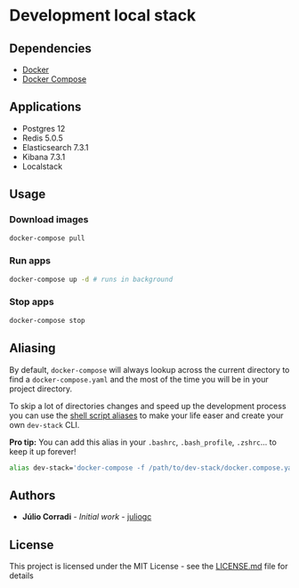 # Development local stack

## Dependencies

* [Docker](https://docs.docker.com/install/)
* [Docker Compose](https://docs.docker.com/v17.09/compose/install/)

## Applications

* Postgres 12
* Redis 5.0.5
* Elasticsearch 7.3.1
* Kibana 7.3.1
* Localstack

## Usage

### Download images

```bash
docker-compose pull
```

### Run apps

```bash
docker-compose up -d # runs in background
```

### Stop apps

```bash
docker-compose stop
```

## Aliasing

By default, `docker-compose` will always lookup across the current directory to find a `docker-compose.yaml` and the most of the time you will be in your project directory.

To skip a lot of directories changes and speed up the development process you can use the [shell script aliases](https://www.gnu.org/software/bash/manual/html_node/Aliases.html) to make your life easer and create your own `dev-stack` CLI.

**Pro tip:** You can add this alias in your `.bashrc`, `.bash_profile`, `.zshrc`... to keep it up forever!

```bash
alias dev-stack='docker-compose -f /path/to/dev-stack/docker.compose.yaml'
```

## Authors

* **Júlio Corradi** - *Initial work* - [juliogc](https://github.com/juliogc)

## License

This project is licensed under the MIT License - see the [LICENSE.md](LICENSE.md) file for details